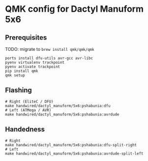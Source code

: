 # QMK config for Dactyl Manuform 5x6

## Prerequisites

TODO: migrate to `brew install qmk/qmk/qmk`

```shell
ports install dfu-utils avr-gcc avr-libc
pyenv virtualenv trackpoint
pyenv activate trackpoint
pip install qmk
qmk setup
```

## Flashing
```shell
# Right (EliteC / DFU)
make handwired/dactyl_manuform/5x6:pshabunia:dfu
# Left (ATMega / AVR)
make handwired/dactyl_manuform/5x6:pshabunia:avrdude
```

## Handedness
```shell
# Right
make handwired/dactyl_manuform/5x6:pshabunia:dfu-split-right
# Left
make handwired/dactyl_manuform/5x6:pshabunia:avrdude-split-left
```
